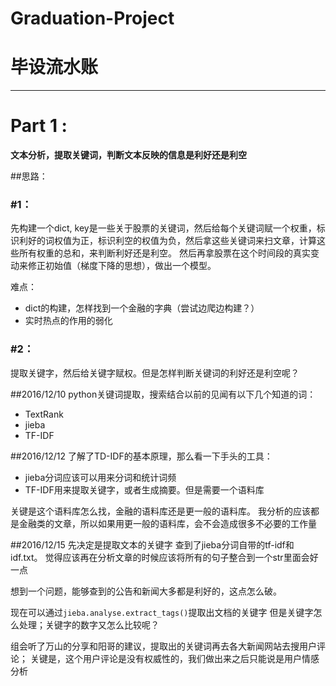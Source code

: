 # Graduation-Project
# 毕设流水账

---

# Part 1 :
**文本分析，提取关键词，判断文本反映的信息是利好还是利空**

##思路：
### \#1：
先构建一个dict, key是一些关于股票的关键词，然后给每个关键词赋一个权重，标识利好的词权值为正，标识利空的权值为负，然后拿这些关键词来扫文章，计算这些所有权重的总和，来判断利好还是利空。
然后再拿股票在这个时间段的真实变动来修正初始值（梯度下降的思想），做出一个模型。

难点：

 * dict的构建，怎样找到一个金融的字典（尝试边爬边构建？）
 * 实时热点的作用的弱化
### \#2：
提取关键字，然后给关键字赋权。但是怎样判断关键词的利好还是利空呢？

##2016/12/10
python关键词提取，搜索结合以前的见闻有以下几个知道的词：

* TextRank
* jieba
* TF-IDF

##2016/12/12
了解了TD-IDF的基本原理，那么看一下手头的工具：

* jieba分词应该可以用来分词和统计词频
* TF-IDF用来提取关键字，或者生成摘要。但是需要一个语料库

关键是这个语料库怎么找，金融的语料库还是更一般的语料库。
我分析的应该都是金融类的文章，所以如果用更一般的语料库，会不会造成很多不必要的工作量

##2016/12/15
先决定是提取文本的关键字
查到了jieba分词自带的tf-idf和idf.txt。
觉得应该再在分析文章的时候应该将所有的句子整合到一个str里面会好一点

想到一个问题，能够查到的公告和新闻大多都是利好的，这点怎么破。

现在可以通过```jieba.analyse.extract_tags()```提取出文档的关键字
但是关键字怎么处理；关键字的数字又怎么比较呢？

组会听了万山的分享和阳哥的建议，提取出的关键词再去各大新闻网站去搜用户评论；
关键是，这个用户评论是没有权威性的，我们做出来之后只能说是用户情感分析




